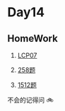 # Day14

## HomeWork

1. [LCP07](https://leetcode-cn.com/problems/chuan-di-xin-xi/)

2. [258题](https://leetcode-cn.com/problems/add-digits/)
3. [1512题](https://leetcode-cn.com/problems/number-of-good-pairs/)

不会的记得问 :bike: 
